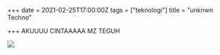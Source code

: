 +++
date = 2021-02-25T17:00:00Z
tags = ["teknologi"]
title = "unknwn Techno"

+++
AKUUUU CINTAAAAA MZ TEGUH

![](/uploads/434880.jpg)
